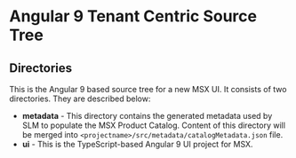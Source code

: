 # Angular 9 Tenant Centric Source Tree

## Directories
This is the Angular 9 based source tree for a new MSX UI.  It consists of two directories.  They are described below:

* **metadata** - This directory contains the generated metadata used by SLM to populate the MSX Product Catalog. Content of this directory will be merged into
`<projectname>/src/metadata/catalogMetadata.json` file.
* **ui** - This is the TypeScript-based Angular 9 UI project for MSX.

 